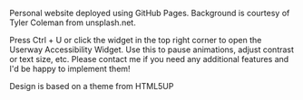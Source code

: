 Personal website deployed using GitHub Pages. Background is courtesy of Tyler Coleman from unsplash.net.

Press Ctrl + U or click the widget in the top right corner to open the Userway Accessibility Widget. Use this to pause animations, adjust contrast or text size, etc. Please contact me if you need any additional features and I'd be happy to implement them!

Design is based on a theme from HTML5UP
